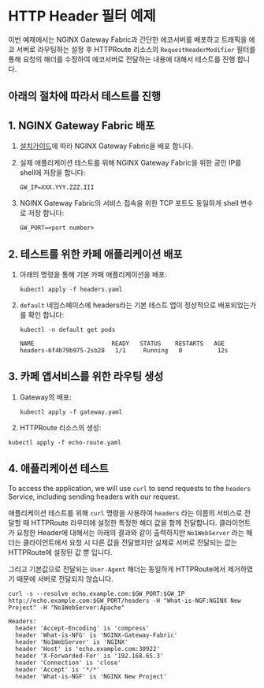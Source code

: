 # HTTP Header 필터 예제


이번 예제에서는 NGINX Gateway Fabric과 간단한 에코서버를 배포하고 트래픽을 에코 서버로 라우팅하는 설정 후 HTTPRoute 리소스의 `RequestHeaderModifier` 필터를 통해 요청의 해더를 수정하여 에코서버로 전달하는 내용에 대해서 테스트를 진행 합니다.

## 아래의 절차에 따라서 테스트를 진행

## 1. NGINX Gateway Fabric 배포

1. [설치가이드](https://docs.nginx.com/nginx-gateway-fabric/installation/)에 따라 NGINX Gateway Fabric을 배포 합니다.

1. 실제 애플리케이션 테스트를 위해 NGINX Gateway Fabric을 위한 공인 IP를 shell에 저장을 합니다:

   ```text
   GW_IP=XXX.YYY.ZZZ.III
   ```

1. NGINX Gateway Fabric의 서비스 접속을 위한 TCP 포트도 동일하게 shell 변수로 저장 합니다:

   ```text
   GW_PORT=<port number>
   ```

## 2. 테스트를 위한 카페 애플리케이션 배포
1. 아래의 명령을 통해 기본 카페 애플리케이션을 배포:

   ```shell
   kubectl apply -f headers.yaml
   ```

1. `default` 네임스페이스에 headers라는 기본 테스트 앱이 정상적으로 배포되었는가를 확인 합니다:

   ```shell
   kubectl -n default get pods
   ```

   ```text
   NAME                      READY   STATUS    RESTARTS   AGE
   headers-6f4b79b975-2sb28   1/1     Running   0          12s
   ```

## 3. 카페 앱서비스를 위한 라우팅 생성

1. Gateway의 배포:

   ```shell
   kubectl apply -f gateway.yaml
   ```

1.  HTTPRoute 리소스의 생성:

   ```shell
   kubectl apply -f echo-route.yaml
   ```

## 4. 애플리케이션 테스트

To access the application, we will use `curl` to send requests to the `headers` Service, including sending headers with
our request.

애플리케이션 테스트를 위해 `curl` 명령을 사용하여 `headers` 라는 이름의 서비스로 전달할 때 HTTPRoute 라우터에 설정한 특정한 해더 값을 함께 전달합니다. 클라이언트가 요청한 Header에 대해서는 아래의 결과와 같이 출력하지만 `No1WebServer` 라는 해더는 클라이언트에서 요청 시 다른 값을 전달했지만 실제로 서버로 전달되는 값는 HTTPRoute에 설정된 값 뿐 입니다.

그리고 기본값으로 전달되는 `User-Agent` 해더는 동일하게 HTTPRoute에서 제거하였기 때문에 서버로 전달되지 않습니다. 

```shell
curl -s --resolve echo.example.com:$GW_PORT:$GW_IP http://echo.example.com:$GW_PORT/headers -H "What-is-NGF:NGINX New Project" -H "No1WebServer:Apache"
```

```text
Headers:
  header 'Accept-Encoding' is 'compress'
  header 'What-is-NFG' is 'NGINX-Gateway-Fabric'
  header 'No1WebServer' is 'NGINX'
  header 'Host' is 'echo.example.com:30922'
  header 'X-Forwarded-For' is '192.168.65.3'
  header 'Connection' is 'close'
  header 'Accept' is '*/*'
  header 'What-is-NGF' is 'NGINX New Project'
```
